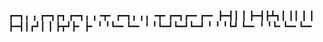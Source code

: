 ┏━┓╻  ╻     ┏━┓┏┓ ┏━┓╻ ╻╺┳╸   ┏━┓╻ ╻╻  ╺┳╸┏━┓┏━╸┏━╸
┣━┫┃  ┃     ┣━┫┣┻┓┃ ┃┃ ┃ ┃    ┣━┫┃┏┛┃   ┃ ┣┳┛┣╸ ┣╸ 
╹ ╹┗━╸┗━╸   ╹ ╹┗━┛┗━┛┗━┛ ╹    ╹ ╹┗┛ ┗━╸ ╹ ╹┗╸┗━╸┗━╸
